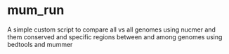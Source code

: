 # mum_run
A simple custom script to compare all vs all genomes using nucmer and them conserved and specific regions between and among genomes using bedtools and mummer
